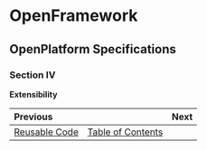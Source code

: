# OpenFramework
## OpenPlatform Specifications

### Section IV

**Extensibility**


| Previous | | Next |  
| :-------------- | :--------------: | --------------: |  
| [Reusable Code](reusable_code.md)       |   [Table of Contents](../README.md)   |  |
